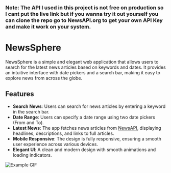 ### Note: The API I used in this project is not free on production so I cant put the live link but if you wanna try it out yourself you can clone the repo go to NewsAPI.org to get your own API Key and make it work on your system.

# NewsSphere

NewsSphere is a simple and elegant web application that allows users to search for the latest news articles based on keywords and dates. It provides an intuitive interface with date pickers and a search bar, making it easy to explore news from across the globe.

## Features

- **Search News**: Users can search for news articles by entering a keyword in the search bar.
- **Date Range**: Users can specify a date range using two date pickers (From and To).
- **Latest News**: The app fetches news articles from [NewsAPI](https://newsapi.org/), displaying headlines, descriptions, and links to full articles.
- **Mobile Responsive**: The design is fully responsive, ensuring a smooth user experience across various devices.
- **Elegant UI**: A clean and modern design with smooth animations and loading indicators.


![Example GIF](https://github.com/xOAviOx/NewsSphere/blob/main/vid.gif)
